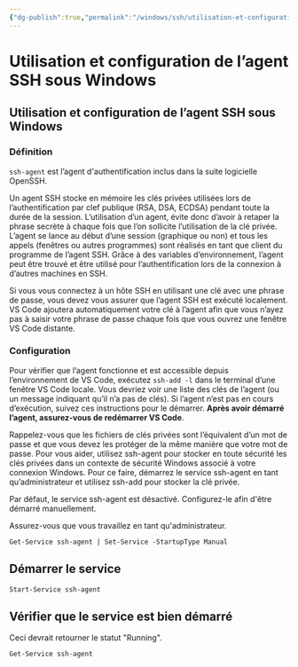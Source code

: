 ```yaml
---
{"dg-publish":true,"permalink":"/windows/ssh/utilisation-et-configuration-de-l-agent-ssh-sous-windows/","title":"Utilisation et configuration de l’agent SSH sous Windows"}
---
```


# Utilisation et configuration de l’agent SSH sous Windows

## Utilisation et configuration de l’agent SSH sous Windows

### Définition

`ssh-agent` est l’agent d'authentification inclus dans la suite logicielle OpenSSH.

Un agent SSH stocke en mémoire les clés privées utilisées lors de l’authentification par clef publique (RSA, DSA, ECDSA) pendant toute la durée de la session. L’utilisation d’un agent, évite donc d’avoir à retaper la phrase secrète à chaque fois que l’on sollicite l’utilisation de la clé privée. L’agent se lance au début d’une session (graphique ou non) et tous les appels (fenêtres ou autres programmes) sont réalisés en tant que client du programme de l’agent SSH. Grâce à des variables d’environnement, l’agent peut être trouvé et être utilisé pour l’authentification lors de la connexion à d’autres machines en SSH.

Si vous vous connectez à un hôte SSH en utilisant une clé avec une phrase de passe, vous devez vous assurer que l’agent SSH est exécuté localement. VS Code ajoutera automatiquement votre clé à l’agent afin que vous n’ayez pas à saisir votre phrase de passe chaque fois que vous ouvrez une fenêtre VS Code distante.

### Configuration

Pour vérifier que l’agent fonctionne et est accessible depuis l’environnement de VS Code, exécutez `ssh-add -l` dans le terminal d’une fenêtre VS Code locale. Vous devriez voir une liste des clés de l’agent (ou un message indiquant qu’il n’a pas de clés). Si l’agent n’est pas en cours d’exécution, suivez ces instructions pour le démarrer. **Après avoir démarré l’agent, assurez-vous de redémarrer VS Code**.

Rappelez-vous que les fichiers de clés privées sont l’équivalent d’un mot de passe et que vous devez les protéger de la même manière que votre mot de passe. Pour vous aider, utilisez ssh-agent pour stocker en toute sécurité les clés privées dans un contexte de sécurité Windows associé à votre connexion Windows. Pour ce faire, démarrez le service ssh-agent en tant qu’administrateur et utilisez ssh-add pour stocker la clé privée.

Par défaut, le service ssh-agent est désactivé. Configurez-le afin d'être démarré manuellement.

Assurez-vous que vous travaillez en tant qu'administrateur.

```
Get-Service ssh-agent | Set-Service -StartupType Manual
```

## Démarrer le service

```
Start-Service ssh-agent
```

## Vérifier que le service est bien démarré

Ceci devrait retourner le statut "Running".

```
Get-Service ssh-agent
```


